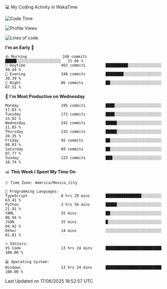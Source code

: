 💻 My Coding Activity in WakaTime
<!--START_SECTION:waka-->
![Code Time](http://img.shields.io/badge/Code%20Time-503%20hrs%2021%20mins-blue)

![Profile Views](http://img.shields.io/badge/Profile%20Views-0-blue)

![Lines of code](https://img.shields.io/badge/From%20Hello%20World%20I%27ve%20Written-2.2%20million%20lines%20of%20code-blue)

**I'm an Early 🐤** 

```text
🌞 Morning                248 commits         █████░░░░░░░░░░░░░░░░░░░░   21.66 % 
🌆 Daytime                463 commits         ██████████░░░░░░░░░░░░░░░   40.44 % 
🌃 Evening                348 commits         ████████░░░░░░░░░░░░░░░░░   30.39 % 
🌙 Night                  86 commits          ██░░░░░░░░░░░░░░░░░░░░░░░   07.51 % 
```
📅 **I'm Most Productive on Wednesday** 

```text
Monday                   195 commits         ████░░░░░░░░░░░░░░░░░░░░░   17.03 % 
Tuesday                  172 commits         ████░░░░░░░░░░░░░░░░░░░░░   15.02 % 
Wednesday                241 commits         █████░░░░░░░░░░░░░░░░░░░░   21.05 % 
Thursday                 233 commits         █████░░░░░░░░░░░░░░░░░░░░   20.35 % 
Friday                   92 commits          ██░░░░░░░░░░░░░░░░░░░░░░░   08.03 % 
Saturday                 89 commits          ██░░░░░░░░░░░░░░░░░░░░░░░   07.77 % 
Sunday                   123 commits         ███░░░░░░░░░░░░░░░░░░░░░░   10.74 % 
```


📊 **This Week I Spent My Time On** 

```text
🕑︎ Time Zone: America/Mexico_City

💬 Programming Languages: 
TypeScript               8 hrs 29 mins       ████████████████░░░░░░░░░   63.41 % 
Python                   2 hrs 56 mins       █████░░░░░░░░░░░░░░░░░░░░   21.91 % 
YAML                     55 mins             ██░░░░░░░░░░░░░░░░░░░░░░░   06.94 % 
JSON                     35 mins             █░░░░░░░░░░░░░░░░░░░░░░░░   04.42 % 
Other                    14 mins             ░░░░░░░░░░░░░░░░░░░░░░░░░   01.81 % 

🔥 Editors: 
VS Code                  13 hrs 24 mins      █████████████████████████   100.00 % 

💻 Operating System: 
Windows                  13 hrs 24 mins      █████████████████████████   100.00 % 
```


 Last Updated on 17/06/2025 18:52:57 UTC
<!--END_SECTION:waka-->
